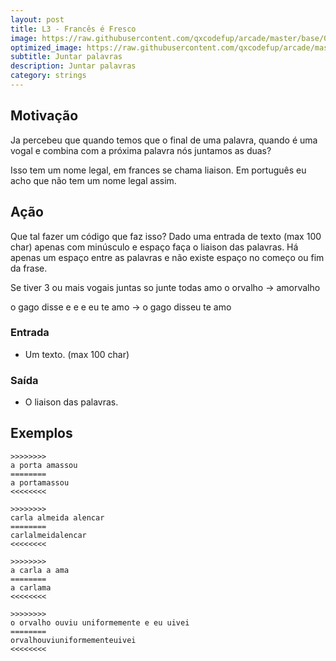 ```yaml
---
layout: post
title: L3 - Francês é Fresco
image: https://raw.githubusercontent.com/qxcodefup/arcade/master/base/099/__capa.jpg
optimized_image: https://raw.githubusercontent.com/qxcodefup/arcade/master/base/.thumb/099/Readme.jpg
subtitle: Juntar palavras
description: Juntar palavras
category: strings
---
```

<!-- DON'T EDIT THIS FILE, GENERATED BY SCRIPT -->
<!-- DON'T EDIT THIS FILE, GENERATED BY SCRIPT -->
<!-- DON'T EDIT THIS FILE, GENERATED BY SCRIPT -->
<!-- DON'T EDIT THIS FILE, GENERATED BY SCRIPT -->
<!-- DON'T EDIT THIS FILE, GENERATED BY SCRIPT -->



## Motivação

Ja percebeu que quando temos que o final de uma palavra, quando é uma vogal e combina com a próxima palavra nós juntamos as duas?

Isso tem um nome legal, em frances se chama liaison. Em português eu acho que não tem um nome legal assim.

## Ação

Que tal fazer um código que faz isso? Dado uma entrada de texto (max 100 char) apenas com minúsculo e espaço faça o liaison das palavras. Há apenas um espaço entre as palavras e não existe espaço no começo ou fim da frase.

Se tiver 3 ou mais vogais juntas so junte todas amo o orvalho -> amorvalho

o gago disse e e e eu te amo -> o gago disseu te amo

### Entrada

*   Um texto. (max 100 char)

### Saída

*   O liaison das palavras.

## Exemplos

```
>>>>>>>>
a porta amassou
========
a portamassou
<<<<<<<<

>>>>>>>>
carla almeida alencar
========
carlalmeidalencar
<<<<<<<<

>>>>>>>>
a carla a ama
========
a carlama
<<<<<<<<

>>>>>>>>
o orvalho ouviu uniformemente e eu uivei
========
orvalhouviuniformementeuivei
<<<<<<<<
```

#
